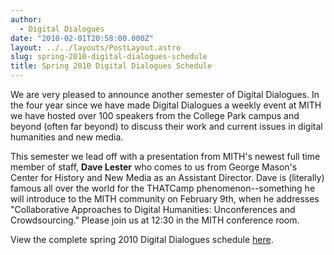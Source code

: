 ```yaml
---
author:
  - Digital Dialogues
date: "2010-02-01T20:58:00.000Z"
layout: ../../layouts/PostLayout.astro
slug: spring-2010-digital-dialogues-schedule
title: Spring 2010 Digital Dialogues Schedule
---
```


We are very pleased to announce another semester of Digital Dialogues. In the four year since we have made Digital Dialogues a weekly event at MITH we have hosted over 100 speakers from the College Park campus and beyond (often far beyond) to discuss their work and current issues in digital humanities and new media.

This semester we lead off with a presentation from MITH's newest full time member of staff, **Dave Lester** who comes to us from George Mason's Center for History and New Media as an Assistant Director. Dave is (literally) famous all over the world for the THATCamp phenomenon--something he will introduce to the MITH community on February 9th, when he addresses "Collaborative Approaches to Digital Humanities: Unconferences and Crowdsourcing." Please join us at 12:30 in the MITH conference room.

View the complete spring 2010 Digital Dialogues schedule [here](http://web.archive.org/web/20100608231200/http://www.mith2.umd.edu/programs/mith_speakers_spring_2010.pdf).
